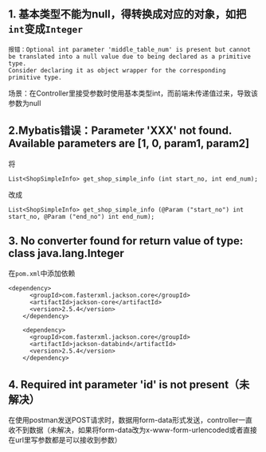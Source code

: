## 1. 基本类型不能为null，得转换成对应的对象，如把`int`变成`Integer`
```
报错：Optional int parameter 'middle_table_num' is present but cannot be translated into a null value due to being declared as a primitive type.
Consider declaring it as object wrapper for the corresponding primitive type.
```
场景：在Controller里接受参数时使用基本类型int，而前端未传递值过来，导致该参数为null

## 2.Mybatis错误：Parameter 'XXX' not found. Available parameters are [1, 0, param1, param2]
将
```
List<ShopSimpleInfo> get_shop_simple_info (int start_no, int end_num);
```
改成
```
List<ShopSimpleInfo> get_shop_simple_info (@Param ("start_no") int start_no, @Param ("end_no") int end_num);
```

## 3. No converter found for return value of type: class java.lang.Integer
在`pom.xml`中添加依赖
```
<dependency>
      <groupId>com.fasterxml.jackson.core</groupId>
      <artifactId>jackson-core</artifactId>
      <version>2.5.4</version>
    </dependency>
    
    <dependency>
      <groupId>com.fasterxml.jackson.core</groupId>
      <artifactId>jackson-databind</artifactId>
      <version>2.5.4</version>
    </dependency>
 ```
 
 ## 4. Required int parameter 'id' is not present（未解决）
 在使用postman发送POST请求时，数据用form-data形式发送，controller一直收不到数据（未解决，如果将form-data改为x-www-form-urlencoded或者直接在url里写参数都是可以接收到参数）
